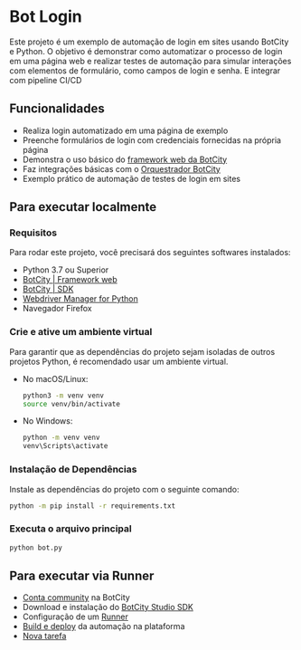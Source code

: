 # Bot Login

Este projeto é um exemplo de automação de login em sites usando BotCity e Python. O objetivo é demonstrar como automatizar o processo de login em uma página web e realizar testes de automação para simular interações com elementos de formulário, como campos de login e senha.
E integrar com pipeline CI/CD

## Funcionalidades

- Realiza login automatizado em uma página de exemplo
- Preenche formulários de login com credenciais fornecidas na própria página
- Demonstra o uso básico do [framework web da BotCity](https://documentation.botcity.dev/pt/frameworks/web/)
- Faz integrações básicas com o [Orquestrador BotCity](https://documentation.botcity.dev/pt/maestro/maestro-sdk/)
- Exemplo prático de automação de testes de login em sites


## Para executar localmente
### Requisitos

Para rodar este projeto, você precisará dos seguintes softwares instalados:

- Python 3.7 ou Superior
- [BotCity | Framework web](https://pypi.org/project/botcity-framework-web/)
- [BotCity | SDK](https://pypi.org/project/botcity-maestro-sdk/)
- [Webdriver Manager for Python](https://pypi.org/project/webdriver-manager/)
- Navegador Firefox


### Crie e ative um ambiente virtual

   Para garantir que as dependências do projeto sejam isoladas de outros projetos Python, é recomendado usar um ambiente virtual.

   - No macOS/Linux:

     ```bash
     python3 -m venv venv
     source venv/bin/activate
     ```

   - No Windows:

     ```bash
     python -m venv venv
     venv\Scripts\activate
     ```

### Instalação de Dependências

Instale as dependências do projeto com o seguinte comando:

```bash
python -m pip install -r requirements.txt
```

### Executa o arquivo principal

```bash
python bot.py
```

## Para executar via Runner

- [Conta community](https://developers.botcity.dev/) na BotCity
- Download e instalação do [BotCity Studio SDK](https://documentation.botcity.dev/pt/getting-started/botcity-studio-sdk/)
- Configuração de um [Runner](https://documentation.botcity.dev/pt/getting-started/botcity-studio-sdk/#configurando-um-botcity-runner)
- [Build e deploy](https://documentation.botcity.dev/pt/maestro/features/easy-deploy/) da automação na plataforma
- [Nova tarefa](https://documentation.botcity.dev/pt/maestro/features/new-task/)